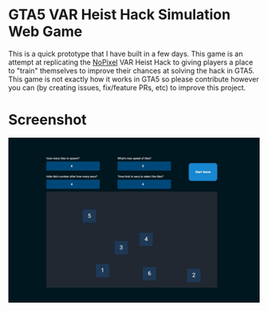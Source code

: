 # GTA5 VAR Heist Hack Simulation Web Game

This is a quick prototype that I have built in a few days. This game is an attempt at replicating the [NoPixel](https://www.nopixel.net) VAR Heist Hack to giving players a place to "train" themselves to improve their chances at solving the hack in GTA5. This game is not exactly how it works in GTA5 so please contribute however you can (by creating issues, fix/feature PRs, etc) to improve this project.

# Screenshot

<img src="./screenshot.jpg" alt="game screenshot" />
